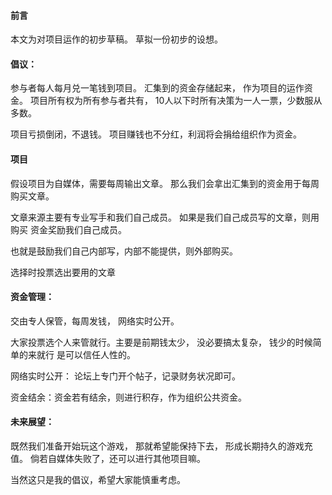 ####  前言

本文为对项目运作的初步草稿。  草拟一份初步的设想。



#### 倡议：

参与者每人每月兑一笔钱到项目。 汇集到的资金存储起来， 作为项目的运作资金。     项目所有权为所有参与者共有， 10人以下时所有决策为一人一票，少数服从多数。

项目亏损倒闭，不退钱。  项目赚钱也不分红，利润将会捐给组织作为资金。    

#### 项目

假设项目为自媒体，需要每周输出文章。  那么我们会拿出汇集到的资金用于每周购买文章。 

文章来源主要有专业写手和我们自己成员。      如果是我们自己成员写的文章，则用购买 资金奖励我们自己成员。

也就是鼓励我们自己内部写，内部不能提供，则外部购买。

选择时投票选出要用的文章  



#### 资金管理：

交由专人保管，每周发钱， 网络实时公开。

大家投票选个人来管就行。主要是前期钱太少，  没必要搞太复杂， 钱少的时候简单的来就行 是可以信任人性的。

网络实时公开： 论坛上专门开个帖子，记录财务状况即可。

资金结余：资金若有结余，则进行积存，作为组织公共资金。



#### 未来展望：

既然我们准备开始玩这个游戏， 那就希望能保持下去，  形成长期持久的游戏充值。        倘若自媒体失败了，还可以进行其他项目嘛。 

当然这只是我的倡议，希望大家能慎重考虑。




















